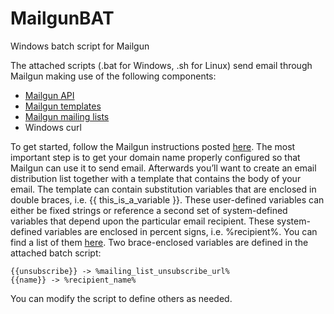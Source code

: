 # MailgunBAT
Windows batch script for Mailgun

The attached scripts (.bat for Windows, .sh for Linux) send email through Mailgun making use of the following components:
* [Mailgun API](https://documentation.mailgun.com/en/latest/api_reference.html)
* [Mailgun templates](https://www.mailgun.com/blog/product/mailgun-template-builder)
* [Mailgun mailing lists](https://documentation.mailgun.com/en/latest/user_manual.html#mailing-lists-1)
* Windows curl

To get started, follow the Mailgun instructions posted [here](https://documentation.mailgun.com/en/latest/quickstart-sending.html).  The most important step is to get your domain name properly configured so that Mailgun can use it to send email.  Afterwards you’ll want to create an email distribution list together with a template that contains the body of your email.  The template can contain substitution variables that are enclosed in double braces, i.e. {{ this_is_a_variable }}.  These user-defined variables can either be fixed strings or reference a second set of system-defined variables that depend upon the particular email recipient.  These system-defined variables are enclosed in percent signs, i.e. %recipient%.  You can find a list of them [here](https://documentation.mailgun.com/en/latest/user_manual.html#mailing-lists-1).   Two brace-enclosed variables are defined in the attached batch script:
```
{{unsubscribe}} -> %mailing_list_unsubscribe_url%
{{name}} -> %recipient_name%
```
You can modify the script to define others as needed.

